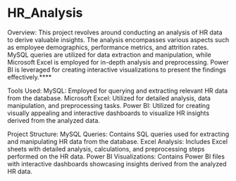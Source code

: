 # HR_Analysis

Overview:
This project revolves around conducting an analysis of HR data to derive valuable insights. The analysis encompasses various aspects such as employee demographics, performance metrics, and attrition rates. MySQL queries are utilized for data extraction and manipulation, while Microsoft Excel is employed for in-depth analysis and preprocessing. Power BI is leveraged for creating interactive visualizations to present the findings effectively.****

Tools Used:
MySQL: Employed for querying and extracting relevant HR data from the database.
Microsoft Excel: Utilized for detailed analysis, data manipulation, and preprocessing tasks.
Power BI: Utilized for creating visually appealing and interactive dashboards to visualize HR insights derived from the analyzed data.

Project Structure:
MySQL Queries: Contains SQL queries used for extracting and manipulating HR data from the database.
Excel Analysis: Includes Excel sheets with detailed analysis, calculations, and preprocessing steps performed on the HR data.
Power BI Visualizations: Contains Power BI files with interactive dashboards showcasing insights derived from the analyzed HR data.
